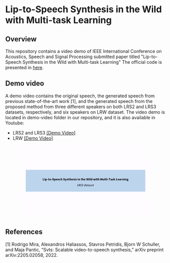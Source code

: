 # Lip-to-Speech Synthesis in the Wild with Multi-task Learning

## Overview
This repository contains a video demo of IEEE International Conference on Acoustics, Speech and Signal Processing submitted paper titled "Lip-to-Speech Synthesis in the Wild with Multi-task Learning"
The official code is presented in [here](https://github.com/ms-dot-k?tab=repositories).

## Demo video
A demo video contains the original speech, the generated speech from previous state-of-the-art work <a id="1">[1]</a>, and the generated speech from the proposed method from three different speakers on both LRS2 and LRS3 datasets, respectively, and six speakers on LRW dataset. 
The video demo is located in demo-video folder in our repository, and it is also available in Youtube: 
- LRS2 and LRS3 [[Demo Video]](https://youtu.be/1THDjGR_Jh0) 
- LRW [[Demo Video]](https://youtu.be/i87Ikj9JcDY)

<example>
 <p align="center">
  <img src="demo-video/thumbnail.gif" width="80%" height="80%" /></p>

## References
  <a id="1">[1]</a> Rodrigo Mira, Alexandros Haliassos, Stavros Petridis, Bj̈orn W Schuller, and Maja Pantic, “Svts: Scalable video-to-speech synthesis,” arXiv preprint arXiv:2205.02058, 2022.
